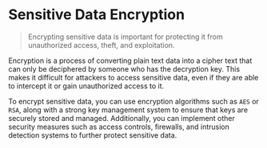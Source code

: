 # Sensitive Data Encryption

> Encrypting sensitive data is important for protecting it from unauthorized access, theft, and exploitation.

Encryption is a process of converting plain text data into a cipher text that can only be deciphered by someone who has the decryption key. This makes it difficult for attackers to access sensitive data, even if they are able to intercept it or gain unauthorized access to it.

To encrypt sensitive data, you can use encryption algorithms such as `AES` or `RSA`, along with a strong key management system to ensure that keys are securely stored and managed. Additionally, you can implement other security measures such as access controls, firewalls, and intrusion detection systems to further protect sensitive data.
